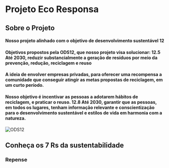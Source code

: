 #  Projeto Eco Responsa
## Sobre o Projeto

#### Nosso projeto alinhado com o objetivo de desenvolvimento sustentável 12
#### Objetivos propostos pela ODS12, que nosso projeto visa solucionar: 12.5 Até 2030, reduzir substancialmente a geração de resíduos por meio da prevenção, redução, reciclagem e reuso 
#### A ideia de envolver empresas privadas, para oferecer uma recompensa a comunidade que conseguir atingir as metas propostas de reciclagem, em um curto período.
#### Nosso objetivo é incentivar as pessoas a adotarem hábitos de reciclagem, e praticar o reuso.  12.8 Até 2030, garantir que as pessoas, em todos os lugares, tenham informação relevante e conscientização para o desenvolvimento sustentável e estilos de vida em harmonia com a natureza.


![ODS12](https://user-images.githubusercontent.com/89874723/145495248-b9ee89c3-1d24-47ff-9e54-ea8e0eaa1322.png)


## Conheça os 7 Rs da sustentabilidade 
### Repense


